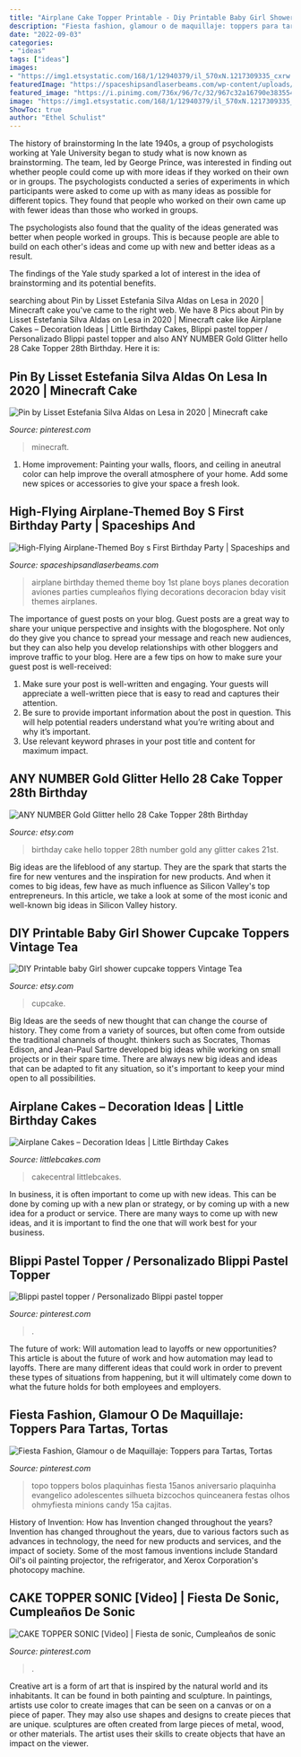 ```yaml
---
title: "Airplane Cake Topper Printable - Diy Printable Baby Girl Shower Cupcake Toppers Vintage Tea"
description: "Fiesta fashion, glamour o de maquillaje: toppers para tartas, tortas"
date: "2022-09-03"
categories:
- "ideas"
tags: ["ideas"]
images:
- "https://img1.etsystatic.com/168/1/12940379/il_570xN.1217309335_cxrw.jpg"
featuredImage: "https://spaceshipsandlaserbeams.com/wp-content/uploads/2015/09/boys-airplane-themed-first-birthday-party-ideas.jpg"
featured_image: "https://i.pinimg.com/736x/96/7c/32/967c32a16790e383554b66d72b3a9fc6.jpg"
image: "https://img1.etsystatic.com/168/1/12940379/il_570xN.1217309335_cxrw.jpg"
ShowToc: true
author: "Ethel Schulist"
---
```



The history of brainstorming
In the late 1940s, a group of psychologists working at Yale University began to study what is now known as brainstorming. The team, led by George Prince, was interested in finding out whether people could come up with more ideas if they worked on their own or in groups.
The psychologists conducted a series of experiments in which participants were asked to come up with as many ideas as possible for different topics. They found that people who worked on their own came up with fewer ideas than those who worked in groups.

The psychologists also found that the quality of the ideas generated was better when people worked in groups. This is because people are able to build on each other's ideas and come up with new and better ideas as a result.

The findings of the Yale study sparked a lot of interest in the idea of brainstorming and its potential benefits.

	

		
searching about Pin by Lisset Estefania Silva Aldas on Lesa in 2020 | Minecraft cake you've came to the right web. We have 8 Pics about Pin by Lisset Estefania Silva Aldas on Lesa in 2020 | Minecraft cake like Airplane Cakes – Decoration Ideas | Little Birthday Cakes, Blippi pastel topper / Personalizado Blippi pastel topper and also ANY NUMBER Gold Glitter hello 28 Cake Topper 28th Birthday. Here it is:
		
    
## Pin By Lisset Estefania Silva Aldas On Lesa In 2020 | Minecraft Cake

<img loading=lazy src="https://i.pinimg.com/736x/96/7c/32/967c32a16790e383554b66d72b3a9fc6.jpg" onerror="this.onerror=null;this.src='https://tse4.mm.bing.net/th?id=OIP.d4leroZ2Rh7XLZZJaHki5QHaJ3&amp;pid=15.1';" alt="Pin by Lisset Estefania Silva Aldas on Lesa in 2020 | Minecraft cake">

_Source: pinterest.com_

>minecraft. 

	

1. Home improvement: Painting your walls, floors, and ceiling in aneutral color can help improve the overall atmosphere of your home. Add some new spices or accessories to give your space a fresh look. 

    
## High-Flying Airplane-Themed Boy S First Birthday Party | Spaceships And

<img loading=lazy src="https://spaceshipsandlaserbeams.com/wp-content/uploads/2015/09/boys-airplane-themed-first-birthday-party-ideas.jpg" onerror="this.onerror=null;this.src='https://tse1.mm.bing.net/th?id=OIP.QC2nabwsF2VUb02leQzyRwHaLH&amp;pid=15.1';" alt="High-Flying Airplane-Themed Boy s First Birthday Party | Spaceships and">

_Source: spaceshipsandlaserbeams.com_

>airplane birthday themed theme boy 1st plane boys planes decoration aviones parties cumpleaños flying decorations decoracion bday visit themes airplanes. 

	

The importance of guest posts on your blog.
Guest posts are a great way to share your unique perspective and insights with the blogosphere. Not only do they give you chance to spread your message and reach new audiences, but they can also help you develop relationships with other bloggers and improve traffic to your blog. Here are a few tips on how to make sure your guest post is well-received: 
1. Make sure your post is well-written and engaging. Your guests will appreciate a well-written piece that is easy to read and captures their attention. 
2. Be sure to provide important information about the post in question. This will help potential readers understand what you’re writing about and why it’s important. 
3. Use relevant keyword phrases in your post title and content for maximum impact.

    
## ANY NUMBER Gold Glitter Hello 28 Cake Topper 28th Birthday

<img loading=lazy src="https://img1.etsystatic.com/168/1/12940379/il_570xN.1217309335_cxrw.jpg" onerror="this.onerror=null;this.src='https://tse1.mm.bing.net/th?id=OIP.JhbgMaVUfpqTbJJ3hjSRzAHaJ4&amp;pid=15.1';" alt="ANY NUMBER Gold Glitter hello 28 Cake Topper 28th Birthday">

_Source: etsy.com_

>birthday cake hello topper 28th number gold any glitter cakes 21st. 

	

Big ideas are the lifeblood of any startup. They are the spark that starts the fire for new ventures and the inspiration for new products. And when it comes to big ideas, few have as much influence as Silicon Valley's top entrepreneurs. In this article, we take a look at some of the most iconic and well-known big ideas in Silicon Valley history.

    
## DIY Printable Baby Girl Shower Cupcake Toppers Vintage Tea

<img loading=lazy src="https://img.etsystatic.com/il/3c169e/436499234/il_570xN.436499234_oqua.jpg" onerror="this.onerror=null;this.src='https://tse2.mm.bing.net/th?id=OIP.b7_YyizbKGL0cwfhjjpRBwHaKf&amp;pid=15.1';" alt="DIY Printable baby Girl shower cupcake toppers Vintage Tea">

_Source: etsy.com_

>cupcake. 

	

Big Ideas are the seeds of new thought that can change the course of history. They come from a variety of sources, but often come from outside the traditional channels of thought. thinkers such as Socrates, Thomas Edison, and Jean-Paul Sartre developed big ideas while working on small projects or in their spare time. There are always new big ideas and ideas that can be adapted to fit any situation, so it's important to keep your mind open to all possibilities.

    
## Airplane Cakes – Decoration Ideas | Little Birthday Cakes

<img loading=lazy src="https://www.littlebcakes.com/wp-content/uploads/2014/01/Airplane-Birthday-Cake.jpg" onerror="this.onerror=null;this.src='https://tse2.mm.bing.net/th?id=OIP.-6TqH4rQ-Kqu6jcF3tjg2QHaKU&amp;pid=15.1';" alt="Airplane Cakes – Decoration Ideas | Little Birthday Cakes">

_Source: littlebcakes.com_

>cakecentral littlebcakes. 

	

In business, it is often important to come up with new ideas. This can be done by coming up with a new plan or strategy, or by coming up with a new idea for a product or service. There are many ways to come up with new ideas, and it is important to find the one that will work best for your business.

    
## Blippi Pastel Topper / Personalizado Blippi Pastel Topper

<img loading=lazy src="https://i.pinimg.com/736x/5f/10/11/5f101108ac1721e94899b8f2153ef142.jpg" onerror="this.onerror=null;this.src='https://tse2.mm.bing.net/th?id=OIP.tPNIwHxHnlrwQL4P3VNYagHaJ3&amp;pid=15.1';" alt="Blippi pastel topper / Personalizado Blippi pastel topper">

_Source: pinterest.com_

>. 

	

The future of work: Will automation lead to layoffs or new opportunities?
This article is about the future of work and how automation may lead to layoffs. There are many different ideas that could work in order to prevent these types of situations from happening, but it will ultimately come down to what the future holds for both employees and employers.

    
## Fiesta Fashion, Glamour O De Maquillaje: Toppers Para Tartas, Tortas

<img loading=lazy src="https://i.pinimg.com/736x/ee/f4/d7/eef4d7f9120a5b7fc2ff4ee41bbec7d4.jpg" onerror="this.onerror=null;this.src='https://tse4.mm.bing.net/th?id=OIP.4mLJIRBdR8H38AcKcQov0AHaLA&amp;pid=15.1';" alt="Fiesta Fashion, Glamour o de Maquillaje: Toppers para Tartas, Tortas">

_Source: pinterest.com_

>topo toppers bolos plaquinhas fiesta 15anos aniversario plaquinha evangelico adolescentes silhueta bizcochos quinceanera festas olhos ohmyfiesta minions candy 15a cajitas. 

	

History of Invention: How has Invention changed throughout the years?
Invention has changed throughout the years, due to various factors such as advances in technology, the need for new products and services, and the impact of society. Some of the most famous inventions include Standard Oil's oil painting projector, the refrigerator, and Xerox Corporation's photocopy machine.

    
## CAKE TOPPER SONIC [Video] | Fiesta De Sonic, Cumpleaños De Sonic

<img loading=lazy src="https://i.pinimg.com/736x/2c/a2/72/2ca272805ad8dd7d024b88246a17eea0.jpg" onerror="this.onerror=null;this.src='https://tse2.mm.bing.net/th?id=OIP.B0pdIt2THXiziUFShhVQeAHaNK&amp;pid=15.1';" alt="CAKE TOPPER SONIC [Video] | Fiesta de sonic, Cumpleaños de sonic">

_Source: pinterest.com_

>. 

	

Creative art is a form of art that is inspired by the natural world and its inhabitants. It can be found in both painting and sculpture. In paintings, artists use color to create images that can be seen on a canvas or on a piece of paper. They may also use shapes and designs to create pieces that are unique. sculptures are often created from large pieces of metal, wood, or other materials. The artist uses their skills to create objects that have an impact on the viewer.

